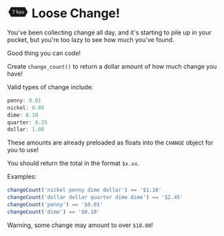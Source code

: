 # ![7kyu badge](../.codewars-badges/7kyu.png) Loose Change!

You've been collecting change all day, and it's starting to pile up in your pocket, but you're too lazy to see how much you've found.

Good thing you can code!

Create `change_count()` to return a dollar amount of how much change you have!

Valid types of change include:

```javascript
penny: 0.01
nickel: 0.05
dime: 0.10
quarter: 0.25
dollar: 1.00
```

These amounts are already preloaded as floats into the `CHANGE` object for you to use!

You should return the total in the format `$x.xx`.

Examples:

```javascript
changeCount('nickel penny dime dollar') == '$1.16'
changeCount('dollar dollar quarter dime dime') == '$2.45'
changeCount('penny') == '$0.01'
changeCount('dime') == '$0.10'
```

Warning, some change may amount to over `$10.00`!